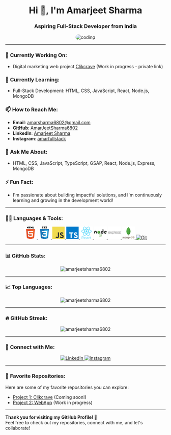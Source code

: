 <h1 align="center">Hi 👋, I'm Amarjeet Sharma</h1>
<h3 align="center">Aspiring Full-Stack Developer from India</h3>

<p align="center">
  <img src="https://avatars.githubusercontent.com/u/73227809?s=400&v=4" alt="coding" width="40%" height="40%" style="border-radius: 15px;">
</p>

---

### 🔭 **Currently Working On**:
- Digital marketing web project [Clikcrave](#) (Work in progress - private link)

### 🌱 **Currently Learning**:
- Full-Stack Development: HTML, CSS, JavaScript, React, Node.js, MongoDB

### 📫 **How to Reach Me**:
- **Email**: [amarsharma6802@gmail.com](mailto:amarsharma6802@gmail.com)
- **GitHub**: [AmarJeetSharma6802](https://github.com/AmarJeetSharma6802)
- **LinkedIn**: [Amarjeet Sharma](https://linkedin.com/in/amarjeet-sharma)
- **Instagram**: [amarfullstack](https://instagram.com/amarfullstack)

### 💬 **Ask Me About**:
- HTML, CSS, JavaScript, TypeScript, GSAP, React, Node.js, Express, MongoDB

### ⚡ **Fun Fact**:
- I'm passionate about building impactful solutions, and I'm continuously learning and growing in the development world!

---

### 🧑‍💻 **Languages & Tools**:

<p align="center">
  <a href="https://www.w3.org/html/" target="_blank" rel="noreferrer">
    <img src="https://raw.githubusercontent.com/devicons/devicon/master/icons/html5/html5-original-wordmark.svg" alt="HTML5" width="40" height="40"/>
  </a>
  <a href="https://www.w3schools.com/css/" target="_blank" rel="noreferrer">
    <img src="https://raw.githubusercontent.com/devicons/devicon/master/icons/css3/css3-original-wordmark.svg" alt="CSS3" width="40" height="40"/>
  </a>
  <a href="https://developer.mozilla.org/en-US/docs/Web/JavaScript" target="_blank" rel="noreferrer">
    <img src="https://raw.githubusercontent.com/devicons/devicon/master/icons/javascript/javascript-original.svg" alt="JavaScript" width="40" height="40"/>
  </a>
  <a href="https://www.typescriptlang.org/" target="_blank" rel="noreferrer">
    <img src="https://raw.githubusercontent.com/devicons/devicon/master/icons/typescript/typescript-original.svg" alt="TypeScript" width="40" height="40"/>
  </a>
  <a href="https://reactjs.org/" target="_blank" rel="noreferrer">
    <img src="https://raw.githubusercontent.com/devicons/devicon/master/icons/react/react-original-wordmark.svg" alt="React" width="40" height="40"/>
  </a>
  <a href="https://nodejs.org/" target="_blank" rel="noreferrer">
    <img src="https://raw.githubusercontent.com/devicons/devicon/master/icons/nodejs/nodejs-original-wordmark.svg" alt="Node.js" width="40" height="40"/>
  </a>
  <a href="https://expressjs.com/" target="_blank" rel="noreferrer">
    <img src="https://raw.githubusercontent.com/devicons/devicon/master/icons/express/express-original-wordmark.svg" alt="Express" width="40" height="40"/>
  </a>
  <a href="https://www.mongodb.com/" target="_blank" rel="noreferrer">
    <img src="https://raw.githubusercontent.com/devicons/devicon/master/icons/mongodb/mongodb-original-wordmark.svg" alt="MongoDB" width="40" height="40"/>
  </a>
  <a href="https://git-scm.com/" target="_blank" rel="noreferrer">
    <img src="https://www.vectorlogo.zone/logos/git-scm/git-scm-icon.svg" alt="Git" width="40" height="40"/>
  </a>
</p>

---

### 📊 **GitHub Stats**:

<p align="center">
  <img src="https://github-readme-stats.vercel.app/api?username=amarjeetsharma6802&show_icons=true&locale=en" alt="amarjeetsharma6802" />
</p>

---

### 📈 **Top Languages**:

<p align="center">
  <img src="https://github-readme-stats.vercel.app/api/top-langs?username=amarjeetsharma6802&show_icons=true&locale=en&layout=compact" alt="amarjeetsharma6802" />
</p>

---

### 🔥 **GitHub Streak**:

<p align="center">
  <img src="https://github-readme-streak-stats.herokuapp.com/?user=amarjeetsharma6802&" alt="amarjeetsharma6802" />
</p>

---

### 🤝 **Connect with Me**:

<p align="center">
  <a href="https://linkedin.com/in/amarjeet-sharma" target="_blank">
    <img src="https://raw.githubusercontent.com/rahuldkjain/github-profile-readme-generator/master/src/images/icons/Social/linked-in-alt.svg" alt="LinkedIn" height="30" width="40"/>
  </a>
  <a href="https://instagram.com/amarfullstack" target="_blank">
    <img src="https://raw.githubusercontent.com/rahuldkjain/github-profile-readme-generator/master/src/images/icons/Social/instagram.svg" alt="Instagram" height="30" width="40"/>
  </a>
</p>

---

### 📌 **Favorite Repositories**:
Here are some of my favorite repositories you can explore:
- [Project 1: Clikcrave](#) (Coming soon!)
- [Project 2: WebApp](#) (Work in progress)

---

**Thank you for visiting my GitHub Profile! 🚀**  
Feel free to check out my repositories, connect with me, and let's collaborate! 
